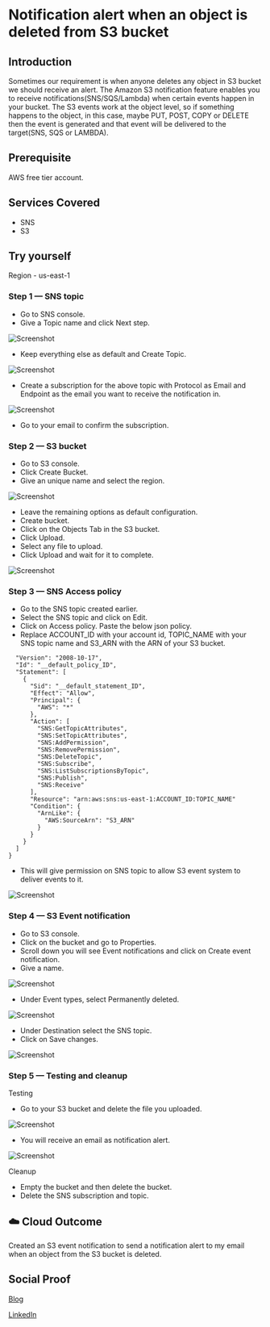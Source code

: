# Notification alert when an object is deleted from S3 bucket

## Introduction

Sometimes our requirement is when anyone deletes any object in S3 bucket we should receive an alert.
The Amazon S3 notification feature enables you to receive notifications(SNS/SQS/Lambda) when certain events happen in your bucket.
The S3 events work at the object level, so if something happens to the object, in this case, maybe PUT, POST, COPY or DELETE then the event is generated and that event will be delivered to the target(SNS, SQS or LAMBDA).

## Prerequisite

AWS free tier account.

## Services Covered

- SNS
- S3

## Try yourself

Region - us-east-1

### Step 1 — SNS topic
- Go to SNS console.
- Give a Topic name and click Next step.

![Screenshot](https://github.com/aaditunni/100DaysOfCloud/blob/main/Journey/041/day41.JPG)

- Keep everything else as default and Create Topic.

![Screenshot](https://github.com/aaditunni/100DaysOfCloud/blob/main/Journey/041/day41.1.JPG)

- Create a subscription for the above topic with Protocol as Email and Endpoint as the email you want to receive the notification in.

![Screenshot](https://github.com/aaditunni/100DaysOfCloud/blob/main/Journey/041/day41.2.JPG)

- Go to your email to confirm the subscription.

### Step 2 — S3 bucket
- Go to S3 console.
- Click Create Bucket.
- Give an unique name and select the region.

![Screenshot](https://github.com/aaditunni/100DaysOfCloud/blob/main/Journey/041/day41.3.JPG)

- Leave the remaining options as default configuration.
- Create bucket.
- Click on the Objects Tab in the S3 bucket.
- Click Upload.
- Select any file to upload.
- Click Upload and wait for it to complete.

![Screenshot](https://github.com/aaditunni/100DaysOfCloud/blob/main/Journey/041/day41.7.JPG)

### Step 3 — SNS Access policy
- Go to the SNS topic created earlier.
- Select the SNS topic and click on Edit.
- Click on Access policy. Paste the below json policy. 
- Replace ACCOUNT_ID with your account id, TOPIC_NAME with your SNS topic name and S3_ARN with the ARN of your S3 bucket.
```{
  "Version": "2008-10-17",
  "Id": "__default_policy_ID",
  "Statement": [
    {
      "Sid": "__default_statement_ID",
      "Effect": "Allow",
      "Principal": {
        "AWS": "*"
      },
      "Action": [
        "SNS:GetTopicAttributes",
        "SNS:SetTopicAttributes",
        "SNS:AddPermission",
        "SNS:RemovePermission",
        "SNS:DeleteTopic",
        "SNS:Subscribe",
        "SNS:ListSubscriptionsByTopic",
        "SNS:Publish",
        "SNS:Receive"
      ],
      "Resource": "arn:aws:sns:us-east-1:ACCOUNT_ID:TOPIC_NAME"
      "Condition": {
        "ArnLike": {
          "AWS:SourceArn": "S3_ARN" 
        }
      }
    }
  ]
}
``` 
- This will give permission on SNS topic to allow S3 event system to deliver events to it.

![Screenshot](https://github.com/aaditunni/100DaysOfCloud/blob/main/Journey/041/day41.2.5.JPG)

### Step 4 — S3 Event notification
- Go to S3 console.
- Click on the bucket and go to Properties.
- Scroll down you will see Event notifications and click on Create event notification.
- Give a name.

![Screenshot](https://github.com/aaditunni/100DaysOfCloud/blob/main/Journey/041/day41.4.JPG)

- Under Event types, select Permanently deleted.

![Screenshot](https://github.com/aaditunni/100DaysOfCloud/blob/main/Journey/041/day41.5.JPG)

- Under Destination select the SNS topic.
- Click on Save changes.

![Screenshot](https://github.com/aaditunni/100DaysOfCloud/blob/main/Journey/041/day41.6.JPG)

### Step 5 — Testing and cleanup
Testing
- Go to your S3 bucket and delete the file you uploaded.

![Screenshot](https://github.com/aaditunni/100DaysOfCloud/blob/main/Journey/041/day41.8.JPG)

- You will receive an email as notification alert.

![Screenshot](https://github.com/aaditunni/100DaysOfCloud/blob/main/Journey/041/day41.9.JPG)

Cleanup
- Empty the bucket and then delete the bucket.
- Delete the SNS subscription and topic.

## ☁️ Cloud Outcome

Created an S3 event notification to send a notification alert to my email when an object from the S3 bucket is deleted.

## Social Proof

[Blog](https://dev.to/aaditunni/notification-alert-when-an-object-is-deleted-from-s3-bucket-508a)

[LinkedIn](https://www.linkedin.com/posts/aaditunni_100daysofcloud-aws-cloud-activity-7029767344398712832-8pYK?utm_source=share&utm_medium=member_desktop)
